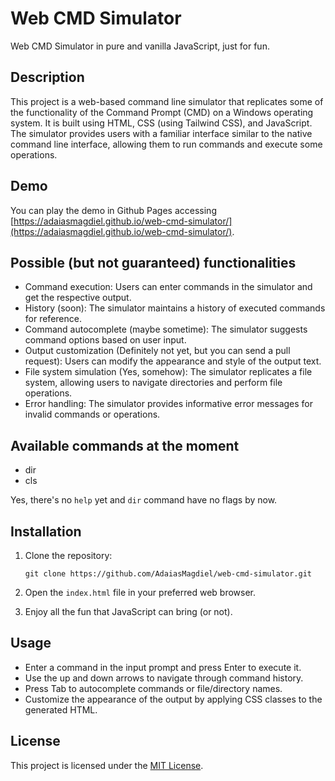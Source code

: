 # Web CMD Simulator

Web CMD Simulator in pure and vanilla JavaScript, just for fun.

## Description

This project is a web-based command line simulator that replicates some of the functionality of the Command Prompt (CMD) on a Windows operating system. It is built using HTML, CSS (using Tailwind CSS), and JavaScript. The simulator provides users with a familiar interface similar to the native command line interface, allowing them to run commands and execute some operations.

## Demo

You can play the demo in Github Pages accessing [https://adaiasmagdiel.github.io/web-cmd-simulator/](https://adaiasmagdiel.github.io/web-cmd-simulator/).

## Possible (but not guaranteed) functionalities

- Command execution: Users can enter commands in the simulator and get the respective output.
- History (soon): The simulator maintains a history of executed commands for reference.
- Command autocomplete (maybe sometime): The simulator suggests command options based on user input.
- Output customization (Definitely not yet, but you can send a pull request): Users can modify the appearance and style of the output text.
- File system simulation (Yes, somehow): The simulator replicates a file system, allowing users to navigate directories and perform file operations.
- Error handling: The simulator provides informative error messages for invalid commands or operations.

## Available commands at the moment

- dir
- cls

Yes, there's no `help` yet and `dir` command have no flags by now.

## Installation

1. Clone the repository:
   ```
   git clone https://github.com/AdaiasMagdiel/web-cmd-simulator.git
   ```

2. Open the `index.html` file in your preferred web browser.

3. Enjoy all the fun that JavaScript can bring (or not).

## Usage

- Enter a command in the input prompt and press Enter to execute it.
- Use the up and down arrows to navigate through command history.
- Press Tab to autocomplete commands or file/directory names.
- Customize the appearance of the output by applying CSS classes to the generated HTML.

## License

This project is licensed under the [MIT License](https://opensource.org/licenses/MIT).
